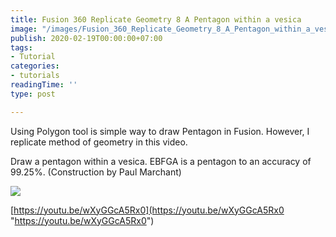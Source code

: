 ```yaml
---
title: Fusion 360 Replicate Geometry 8 A Pentagon within a vesica
image: "/images/Fusion_360_Replicate_Geometry_8_A_Pentagon_within_a_vesica_v6.png"
publish: 2020-02-19T00:00:00+07:00
tags:
- Tutorial
categories:
- tutorials
readingTime: ''
type: post

---
```

Using Polygon tool is simple way to draw Pentagon in Fusion. However, I replicate method of geometry in this video. 

Draw a pentagon within a vesica. EBFGA is a pentagon to an accuracy of 99.25%. (Construction by Paul Marchant)

![](/images/Fusion_360_Replicate_Geometry_8_A_Pentagon_within_a_vesica_v6.png)

[https://youtu.be/wXyGGcA5Rx0](https://youtu.be/wXyGGcA5Rx0 "https://youtu.be/wXyGGcA5Rx0")